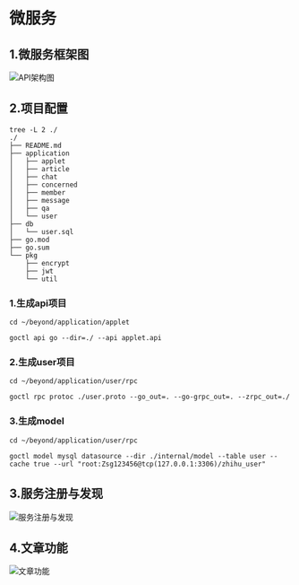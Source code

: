 # 微服务

## 1.微服务框架图

![API架构图](https://github.com/nddwl/zhihu/blob/master/png/apiGateway.png)

## 2.项目配置

~~~ssss
tree -L 2 ./
./
├── README.md
├── application
│   ├── applet
│   ├── article
│   ├── chat
│   ├── concerned
│   ├── member
│   ├── message
│   ├── qa
│   └── user
├── db
│   └── user.sql
├── go.mod
├── go.sum
└── pkg
    ├── encrypt
    ├── jwt
    └── util
~~~

### 1.生成api项目

~~~shell
cd ~/beyond/application/applet

goctl api go --dir=./ --api applet.api
~~~

### 2.生成user项目

~~~shell
cd ~/beyond/application/user/rpc

goctl rpc protoc ./user.proto --go_out=. --go-grpc_out=. --zrpc_out=./
~~~

### 3.生成model

~~~shell
cd ~/beyond/application/user/rpc

goctl model mysql datasource --dir ./internal/model --table user --cache true --url "root:Zsg123456@tcp(127.0.0.1:3306)/zhihu_user"
~~~



## 3.服务注册与发现

![服务注册与发现](https://github.com/nddwl/zhihu/blob/master/png/server.png)

## 4.文章功能

![文章功能](https://github.com/nddwl/zhihu/blob/master/png/article.png)


